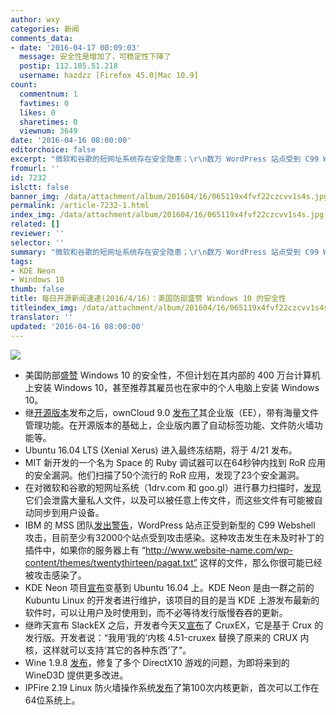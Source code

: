 ```yaml
---
author: wxy
categories: 新闻
comments_data:
- date: '2016-04-17 00:09:03'
  message: 安全性是增加了，可稳定性下降了
  postip: 112.105.51.218
  username: hazdzz [Firefox 45.0|Mac 10.9]
count:
  commentnum: 1
  favtimes: 0
  likes: 0
  sharetimes: 0
  viewnum: 3649
date: '2016-04-16 08:00:00'
editorchoice: false
excerpt: "微软和谷歌的短网址系统存在安全隐患；\r\n数万 WordPress 站点受到 C99 Webshell 感染；"
fromurl: ''
id: 7232
islctt: false
banner_img: /data/attachment/album/201604/16/065119x4fvf22czcvv1s4s.jpg
permalink: /article-7232-1.html
index_img: /data/attachment/album/201604/16/065119x4fvf22czcvv1s4s.jpg
related: []
reviewer: ''
selector: ''
summary: "微软和谷歌的短网址系统存在安全隐患；\r\n数万 WordPress 站点受到 C99 Webshell 感染；"
tags:
- KDE Neon
- Windows 10
thumb: false
title: 每日开源新闻速递(2016/4/16)：美国防部盛赞 Windows 10 的安全性
titleindex_img: /data/attachment/album/201604/16/065119x4fvf22czcvv1s4s.jpg
translator: ''
updated: '2016-04-16 08:00:00'
---
```


![](/data/attachment/album/201604/16/065119x4fvf22czcvv1s4s.jpg)


* 美国防部[盛赞](http://fedscoop.com/dod-cio-services-all-in-agreement-on-windows-10-goal) Windows 10 的安全性，不但计划在其内部的 400 万台计算机上安装 Windows 10，甚至推荐其雇员也在家中的个人电脑上安装 Windows 10。
* 继[开源版本](/article-7085-1.html)发布之后，ownCloud 9.0 [发布了](https://owncloud.com/blog-introducing-owncloud-9-enterprise-edition/)其企业版（EE），带有海量文件管理功能。在开源版本的基础上，企业版内置了自动标签功能、文件防火墙功能等。
* Ubuntu 16.04 LTS (Xenial Xerus) 进入最终冻结期，将于 4/21 发布。
* MIT 新开发的一个名为 Space 的 Ruby 调试器可以在64秒钟内找到 RoR 应用的安全漏洞。他们扫描了50个流行的 RoR 应用，发现了23个安全漏洞。
* 在对微软和谷歌的短网址系统（1drv.com 和 goo.gl）进行暴力扫描时，[发现](https://freedom-to-tinker.com/blog/vitaly/gone-in-six-characters-short-urls-considered-harmful-for-cloud-services/)它们会泄露大量私人文件，以及可以被任意上传文件，而这些文件有可能被自动同步到用户设备。
* IBM 的 MSS 团队[发出警告](https://securityintelligence.com/got-wordpress-php-c99-webshell-attacks-increasing/)，WordPress 站点正受到新型的 C99 Webshell 攻击，目前至少有32000个站点受到攻击感染。这种攻击发生在未及时补丁的插件中，如果你的服务器上有 “http://www.website-name.com/wp-content/themes/twentythirteen/pagat.txt” 这样的文件，那么你很可能已经被攻击感染了。
* KDE Neon 项目[宣布](http://jriddell.org/2016/04/14/kde-neon-upgrades-to-16-04lts/)变基到 Ubuntu 16.04 上。KDE Neon 是由一群之前的 Kubuntu Linux 的开发者进行维护，该项目的目的是当 KDE 上游发布最新的软件时，可以让用户及时使用到，而不必等待发行版慢吞吞的更新。
* 继昨天宣布 SlackEX 之后，开发者今天又[宣布](https://extonlinux.wordpress.com/2016/04/14/cruxex-crux-3-2-live-cdusb-with-kernel-4-5-1-cruxex-and-nvidia-361-42-pre-installed/)了 CruxEX，它是基于 Crux 的发行版。开发者说：“我用‘我的’内核 4.51-cruxex 替换了原来的 CRUX 内核，这样就可以支持‘其它的各种东西’了”。
* Wine 1.9.8 [发布](https://www.winehq.org/news/2016041601)，修复了多个 DirectX10 游戏的问题，为即将来到的 WineD3D 提供更多改进。
* IPFire 2.19 Linux 防火墙操作系统[发布](http://www.ipfire.org/news/ipfire-2-19-core-update-100-released)了第100次内核更新，首次可以工作在64位系统上。